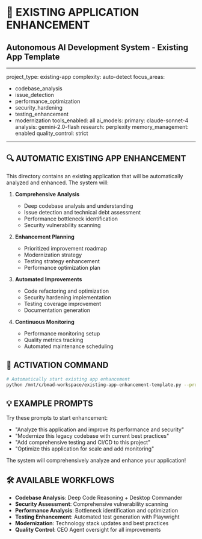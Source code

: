 # 🔧 EXISTING APPLICATION ENHANCEMENT
## Autonomous AI Development System - Existing App Template

---
project_type: existing-app
complexity: auto-detect
focus_areas:
  - codebase_analysis
  - issue_detection
  - performance_optimization
  - security_hardening
  - testing_enhancement
  - modernization
tools_enabled: all
ai_models:
  primary: claude-sonnet-4
  analysis: gemini-2.0-flash
  research: perplexity
memory_management: enabled
quality_control: strict
---

## 🔍 AUTOMATIC EXISTING APP ENHANCEMENT

This directory contains an existing application that will be automatically analyzed and enhanced. The system will:

1. **Comprehensive Analysis**
   - Deep codebase analysis and understanding
   - Issue detection and technical debt assessment
   - Performance bottleneck identification
   - Security vulnerability scanning

2. **Enhancement Planning**
   - Prioritized improvement roadmap
   - Modernization strategy
   - Testing strategy enhancement
   - Performance optimization plan

3. **Automated Improvements**
   - Code refactoring and optimization
   - Security hardening implementation
   - Testing coverage improvement
   - Documentation generation

4. **Continuous Monitoring**
   - Performance monitoring setup
   - Quality metrics tracking
   - Automated maintenance scheduling

## 🎯 ACTIVATION COMMAND

```bash
# Automatically start existing app enhancement
python /mnt/c/bmad-workspace/existing-app-enhancement-template.py --project "$(pwd)" --auto-analyze
```

## 💡 EXAMPLE PROMPTS

Try these prompts to start enhancement:

- "Analyze this application and improve its performance and security"
- "Modernize this legacy codebase with current best practices"
- "Add comprehensive testing and CI/CD to this project"
- "Optimize this application for scale and add monitoring"

The system will comprehensively analyze and enhance your application!

## 🛠️ AVAILABLE WORKFLOWS

- **Codebase Analysis**: Deep Code Reasoning + Desktop Commander
- **Security Assessment**: Comprehensive vulnerability scanning
- **Performance Analysis**: Bottleneck identification and optimization
- **Testing Enhancement**: Automated test generation with Playwright
- **Modernization**: Technology stack updates and best practices
- **Quality Control**: CEO Agent oversight for all improvements